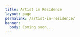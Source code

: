 ```yaml
---
title: Artist in Residence
layout: page
permalink: /artist-in-residence/
banner:
  body: Coming soon...
---
```


